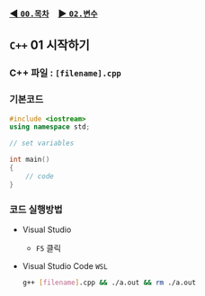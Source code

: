 ### [◀️ `00.목차`](./00_목차.md)　[▶️ `02.변수`](./02_변수.md)

## `C++` 01 시작하기

### C++ 파일 : `[filename].cpp`

### 기본코드

``` cpp
#include <iostream>
using namespace std;

// set variables

int main()
{
    // code
}
```
### 코드 실행방법
- Visual Studio 
    - `F5` 클릭
- Visual Studio Code `WSL`

    ``` bash
    g++ [filename].cpp && ./a.out && rm ./a.out
    ```
